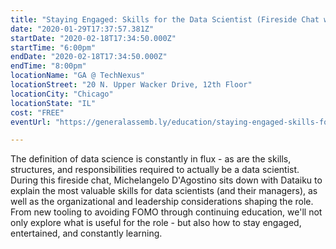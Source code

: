 ```yaml
---
title: "Staying Engaged: Skills for the Data Scientist (Fireside Chat with Shoprunner)"
date: "2020-01-29T17:37:57.381Z"
startDate: "2020-02-18T17:34:50.000Z"
startTime: "6:00pm"
endDate: "2020-02-18T17:34:50.000Z"
endTime: "8:00pm"
locationName: "GA @ TechNexus"
locationStreet: "20 N. Upper Wacker Drive, 12th Floor"
locationCity: "Chicago"
locationState: "IL"
cost: "FREE"
eventUrl: "https://generalassemb.ly/education/staying-engaged-skills-for-the-data-scientist-fireside-chat-with-shoprunner/chicago/102185"

---
```


The definition of data science is constantly in flux - as are the skills, structures, and responsibilities required to actually be a data scientist. During this fireside chat, Michelangelo D'Agostino sits down with Dataiku to explain the most valuable skills for data scientists (and their managers), as well as the organizational and leadership considerations shaping the role. From new tooling to avoiding FOMO through continuing education, we'll not only explore what is useful for the role - but also how to stay engaged, entertained, and constantly learning.

